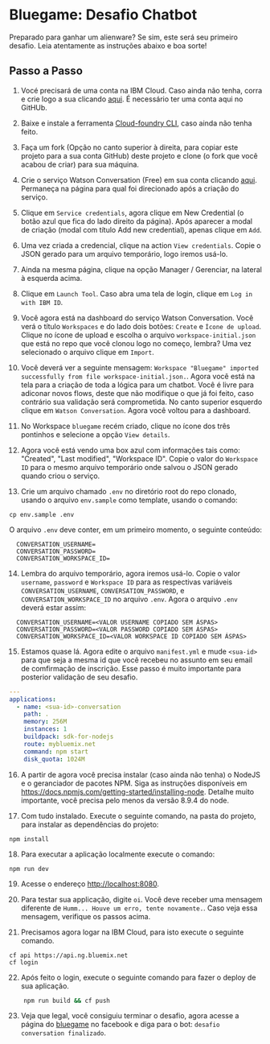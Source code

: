 # Bluegame: Desafio Chatbot
Preparado para ganhar um alienware? Se sim, este será seu primeiro desafio. Leia atentamente as instruções abaixo e boa sorte!

## Passo a Passo

1. Vocé precisará de uma conta na IBM Cloud. Caso ainda não tenha, corra e crie logo a sua clicando [aqui][sign_up]. É necessário ter uma conta aqui no GitHUb.

2. Baixe e instale a ferramenta [Cloud-foundry CLI][cloud_foundry], caso ainda não tenha feito.

3. Faça um fork (Opção no canto superior à direita, para copiar este projeto para a sua conta GitHub) deste projeto e clone (o fork que você acabou de criar) para sua máquina.

4. Crie o serviço Watson Conversation (Free) em sua conta clicando [aqui][conversation-link]. Permaneça na página para qual foi direcionado após a criação do serviço.

5. Clique em `Service credentials`, agora clique em New Credential (o botão azul que fica do lado direito da página). Após aparecer a modal de criação (modal com título Add new credential), apenas clique em `Add`.

6. Uma vez criada a credencial, clique na action `View credentials`. Copie o JSON gerado para um arquivo temporário, logo iremos usá-lo.

7. Ainda na mesma página, clique na opção Manager / Gerenciar, na lateral à esquerda acima.

8. Clique em `Launch Tool`. Caso abra uma tela de login, clique em `Log in with IBM ID`.

9. Você agora está na dashboard do serviço Watson Conversation. Você verá o título `Workspaces` e do lado dois botões: `Create` e `Ícone de upload`. Clique no ícone de upload e escolha o arquivo `workspace-initial.json` que está no repo que você clonou logo no começo, lembra? Uma vez selecionado o arquivo clique em `Import`.

10. Você deverá ver a seguinte mensagem: `Workspace "Bluegame" imported successfully from file workspace-initial.json.`. Agora você está na tela para a criação de toda a lógica para um chatbot. Você é livre para adiconar novos flows, deste que não modifique o que já foi feito, caso contrário sua validação será comprometida. No canto superior esquerdo clique em `Watson Conversation`. Agora você voltou para a dashboard.

11. No Workspace `bluegame` recém criado, clique no ícone dos três pontinhos e selecione a opção `View details`.

12. Agora você está vendo uma box azul com informações tais como: "Created", "Last modified", "Workspace ID". Copie o valor do `Workspace ID` para o mesmo arquivo temporário onde salvou o JSON gerado quando criou o serviço.

13. Crie um arquivo chamado `.env` no diretório root do repo clonado, usando o arquivo `env.sample` como template, usando o comando:

  ```none
  cp env.sample .env
  ```

O arquivo `.env` deve conter, em um primeiro momento, o seguinte conteúdo:

  ```none
    CONVERSATION_USERNAME=
    CONVERSATION_PASSWORD=
    CONVERSATION_WORKSPACE_ID=
  ```

14. Lembra do arquivo temporário, agora iremos usá-lo. Copie o valor `username`, `password` e `Workspace ID` para as respectivas variáveis `CONVERSATION_USERNAME`, `CONVERSATION_PASSWORD`, e `CONVERSATION_WORKSPACE_ID` no arquivo `.env`.
Agora o arquivo `.env` deverá estar assim:

  ```none
    CONVERSATION_USERNAME=<VALOR USERNAME COPIADO SEM ÁSPAS>
    CONVERSATION_PASSWORD=<VALOR PASSWORD COPIADO SEM ÁSPAS>
    CONVERSATION_WORKSPACE_ID=<VALOR WORKSPACE ID COPIADO SEM ÁSPAS>
  ```

15. Estamos quase lá. Agora edite o arquivo `manifest.yml` e mude `<sua-id>` para que seja a mesma id que você recebeu no assunto em seu email de comfirmação de inscrição. Esse passo é muito importante para posterior validação de seu desafio.
  ```yaml
  ---
applications:
    - name: <sua-id>-conversation
      path: .
      memory: 256M
      instances: 1
      buildpack: sdk-for-nodejs
      route: mybluemix.net
      command: npm start
      disk_quota: 1024M
  ```

16. A partir de agora você precisa instalar (caso ainda não tenha) o NodeJS e o geranciador de pacotes NPM. Siga as instruções disponíveis em https://docs.npmjs.com/getting-started/installing-node. Detalhe muito importante, você precisa pelo menos da versão 8.9.4 do node.

17. Com tudo instalado. Execute o seguinte comando, na pasta do projeto, para instalar as dependências do projeto:

  ```none
  npm install
  ```

18. Para executar a aplicação localmente execute o comando:

  ```none
  npm run dev
  ```
19. Acesse o endereço [http://localhost:8080](http://localhsot:8080).

20. Para testar sua applicação, digite `oi`. Você deve receber uma mensagem diferente de `Humm... Houve um erro, tente novamente.`. Caso veja essa mensagem, verifique os passos acima.

21. Precisamos agora logar na IBM Cloud, para isto execute o seguinte comando.
```none
cf api https://api.ng.bluemix.net
cf login
```

22. Após feito o login, execute o seguinte comando para fazer o deploy de sua aplicação.
```sh
    npm run build && cf push
```
23. Veja que legal, você consiguiu terminar o desafio, agora acesse a página do [bluegame][page-link] no facebook e diga para o bot: `desafio conversation finalizado`.

[sign_up]: https://console.ng.bluemix.net/registration/
[page-link]: https://www.facebook.com/ibmbluegame/
[dashboard-link]: https://console.bluemix.net/dashboard/apps
[conversation-link]: https://console.bluemix.net/catalog/services/conversation
[cloud_foundry]: https://github.com/cloudfoundry/cli

